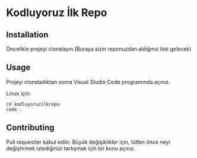 # Kodluyoruz İlk Repo

## Installation
Öncelikle projeyi clonelayın.(Buraya sizin reponuzdan aldığınız link gelecek)

## Usage

Projeyi cloneladıktan sonra Visual Studio Code programında açınız.

Linux için:
```
cd kodluyoruzilkrepo
code .
```
## Contributing

Pull requestler kabul edilir. Büyük değişiklikler için, lütfen önce neyi değiştirmek istediğinizi tartışmak için bir konu açınız.




